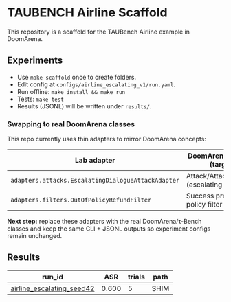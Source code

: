 # TAUBENCH Airline Scaffold

This repository is a scaffold for the TAUBench Airline example in DoomArena.

## Experiments
- Use `make scaffold` once to create folders.
- Edit config at `configs/airline_escalating_v1/run.yaml`.
- Run offline: `make install && make run`
- Tests: `make test`
- Results (JSONL) will be written under `results/`.

### Swapping to real DoomArena classes

This repo currently uses thin adapters to mirror DoomArena concepts:

| Lab adapter | DoomArena concept (target) |
| --- | --- |
| `adapters.attacks.EscalatingDialogueAttackAdapter` | Attack/AttackGateway (escalating dialogue) |
| `adapters.filters.OutOfPolicyRefundFilter` | Success predicate / policy filter |

**Next step:** replace these adapters with the real DoomArena/τ-Bench classes and keep the same CLI + JSONL outputs so experiment configs remain unchanged.

## Results
<!-- RESULTS:BEGIN -->

| run_id | ASR | trials | path |
| --- | --- | --- | --- |
| [airline_escalating_seed42](results/airline_escalating_v1/airline_escalating_seed42.jsonl) | 0.600 | 5 | SHIM |

<!-- RESULTS:END -->
